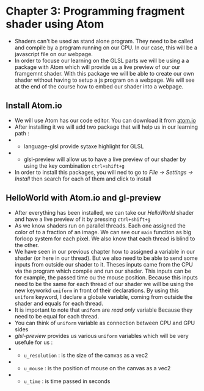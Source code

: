 # Chapter 3: Programming fragment shader using Atom

* Shaders can't be used as stand alone program. They need to be called and compile by a program running on our CPU. In our case, this will be a javascript file on our webpage.
* In order to focuse our learning on the GLSL parts we will be using a a package with Atom which will provide us a live preview of our our framgemnt shader. With this package we will be able to create our own shader without having to setup a js program on a webpage. We will see at the end of the course how to embed our shader into a webpage.

## Install Atom.io
* We will use Atom has our code editor. You can download it from [atom.io](https://atom.io/)
* After installing it we will add two package that will help us in our learning path :
* * language-glsl provide sytaxe highlight for GLSL
* * glsl-preview will allow us to have a live preview of our shader by using the key combination `ctrl+shift+g`
* In order to install this packages, you will ned to go to *File → Settings → Install* then search for each of them and click to install

## HelloWorld with Atom.io and gl-preview
* After everything has been installed, we can take our _HelloWorld_ shader and have a live preview of it by pressing `ctrl+shift+g`
* As we know shaders run on parallel threads. Each one assigned the color of to a fraction of an image. We can see our ```main``` function as big forloop system for each pixel. We also know that each thread is blind to the other.
* We have seen in our previous chapter how to assigned a variable in our shader (or here in our thread). But we also need to be able to send some inputs from outside our shader to it. Theses inputs came from the CPU via the program which compile and run our shader. This inputs can be for example, the passed time ou the mouse position. Because this inputs need to be the same for each thread of our shader we will be using the new keyworkd ```uniform``` in front of their declarations. By using this ```uniform``` keyword, I declare a globale variable, coming from outside the shader and equals for each thread.
* It is important to note that ```uniform``` are _read only_ variable Because they need to be equal for each thread.
* You can think of ```uniform``` variable as connection between CPU and GPU sides
* *glsl-preview* provides us various ```uniform``` variables which will be very usefule for us :
* * ```u_resolution``` : is the size of the canvas as a vec2
* * ```u_mouse``` : is the position of mouse on the canvas as a vec2
* * ```u_time``` : is time passed in seconds
